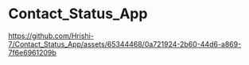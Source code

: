 # Contact_Status_App

https://github.com/Hrishi-7/Contact_Status_App/assets/65344468/0a721924-2b60-44d6-a869-7f6e6961209b
